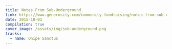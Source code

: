 ```yaml
---
title: Notes From Sub-Underground
link: https://www.generosity.com/community-fundraising/notes-from-sub-underground
date: 2015-10-01
compilation: true
cover_image: /assets/img/sub-underground.png
tracks:
  - name: Onipe Sanctus
---
```

